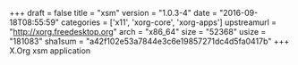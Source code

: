 +++
draft = false
title = "xsm"
version = "1.0.3-4"
date = "2016-09-18T08:55:59"
categories = ['x11', 'xorg-core', 'xorg-apps']
upstreamurl = "http://xorg.freedesktop.org"
arch = "x86_64"
size = "52368"
usize = "181083"
sha1sum = "a42f102e53a7844e3c6e19857271dc4d5fa0417b"
+++
X.Org xsm application